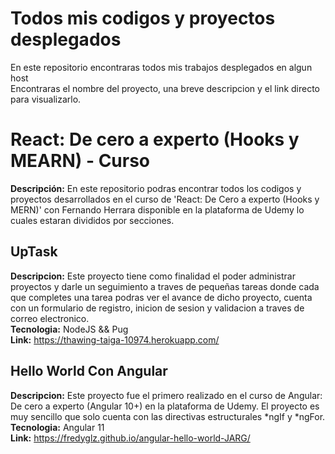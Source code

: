 # Todos mis codigos y proyectos desplegados
En este repositorio encontraras todos mis trabajos desplegados en algun host  
Encontraras el nombre del proyecto, una breve descripcion y el link directo para visualizarlo.

# React: De cero a experto (Hooks y MEARN) - Curso
**Descripción:** En este repositorio podras encontrar todos los codigos y proyectos desarrollados en el curso de 'React: De Cero a experto (Hooks y MERN)' con Fernando Herrara disponible en la plataforma de Udemy lo cuales estaran divididos por secciones.

## UpTask
**Descripcion:** Este proyecto tiene como finalidad el poder administrar proyectos y darle un seguimiento a traves de pequeñas tareas donde cada que completes una tarea podras ver el avance de dicho proyecto, cuenta con un formulario de registro, inicion de sesion y validacion a traves de correo electronico.  
**Tecnologia:** NodeJS && Pug  
**Link:** https://thawing-taiga-10974.herokuapp.com/

## Hello World Con Angular
**Descripcion:** Este proyecto fue el primero realizado en el curso de Angular: De cero a experto (Angular 10+) en la plataforma de Udemy. El proyecto es muy sencillo que solo cuenta con las directivas estructurales \*ngIf y \*ngFor.  
**Tecnologia:** Angular 11  
**Link:** https://fredyglz.github.io/angular-hello-world-JARG/
